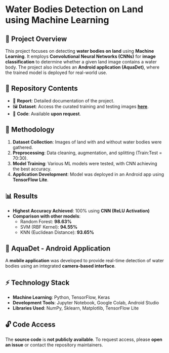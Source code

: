 # Water Bodies Detection on Land using Machine Learning

## 📌 Project Overview
This project focuses on detecting **water bodies on land** using **Machine Learning**. It employs **Convolutional Neural Networks (CNNs)** for **image classification** to determine whether a given land image contains a water body. The project also includes an **Android application (AquaDet)**, where the trained model is deployed for real-world use.

## 📂 Repository Contents
- 📄 **Report**: Detailed documentation of the project.
- 🖼 **Dataset**: Access the curated training and testing images **[here](https://drive.google.com/drive/folders/1_dVsHRunM2wzLTxDiX7RG8WyVNrtdvak?usp=sharing)**.
- 📝 **Code**: Available **upon request**.

## 🚀 Methodology
1. **Dataset Collection**: Images of land with and without water bodies were gathered.
2. **Preprocessing**: Data cleaning, augmentation, and splitting (Train:Test = 70:30).
3. **Model Training**: Various ML models were tested, with CNN achieving the best accuracy.
4. **Application Development**: Model was deployed in an Android app using **TensorFlow Lite**.

## 📊 Results
- **Highest Accuracy Achieved**: 100% using **CNN (ReLU Activation)**
- **Comparison with other models**:
  - Random Forest: **98.63%**
  - SVM (RBF Kernel): **94.55%**
  - KNN (Euclidean Distance): **93.65%**

## 📱 AquaDet - Android Application
A **mobile application** was developed to provide real-time detection of water bodies using an integrated **camera-based interface**.

## ⚡ Technology Stack
- **Machine Learning**: Python, TensorFlow, Keras
- **Development Tools**: Jupyter Notebook, Google Colab, Android Studio
- **Libraries Used**: NumPy, Sklearn, Matplotlib, TensorFlow Lite

## 🔓 Code Access
The **source code** is **not publicly available**. To request access, please **open an issue** or contact the repository maintainers.
